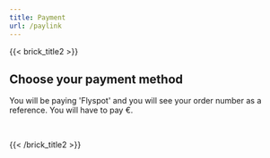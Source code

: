 ```yaml
---
title: Payment
url: /paylink
---
```

{{< brick_title2 >}}
## Choose your payment method

You will be paying 'Flyspot' and you will see your order number as a reference. You will have to pay &euro;<span id="paymenttotal"></span>.

&nbsp;

{{< /brick_title2 >}}